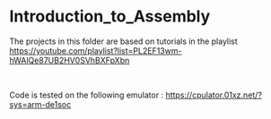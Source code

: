 # Introduction_to_Assembly

The projects in this folder are based on tutorials in the playlist https://youtube.com/playlist?list=PL2EF13wm-hWAlQe87UB2HV0SVhBXFpXbn

<br>

Code is tested on the following emulator : https://cpulator.01xz.net/?sys=arm-de1soc
